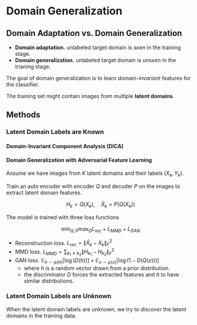 # Domain Generalization

## Domain Adaptation vs. Domain Generalization

- **Domain adaptation.** unlabeled target domain is *seen* in the training stage.
- **Domain generalization.** unlabeled target domain is *unseen* in the trianing stage.

The goal of domain generalization is to learn *domain-invariant* features for the classifier.

The training set might contain images from multiple **latent domains**.

## Methods

### Latent Domain Labels are Known

#### Domain-Invariant Component Analysis (DICA)

#### Domain Generalization with Adversarial Feature Learning

Assume we have images from $K$ latent domains and their labels $(X_k, Y_k)$.

Train an auto encoder with encoder $Q$ and decoder $P$ on the images to extract latent domain features.

$$ H_k = Q(X_k), \quad \hat{X}_k = P(Q(X_k)) $$

The model is trained with three loss functions

$$ \min_{Q,P} \max_{D} L_{rec} + L_{MMD} + L_{GAN} $$

- Reconstruction loss. $L_{rec} = \|\hat{X}_k - X_k\|_F^2$
- MMD loss. $L_{MMD} = \sum_{k_1 \neq k_2} \| H_{k_1} - H_{k_2} \|_F^2$
- GAN loss. $\mathbb{E}_{h \sim p(h)}[\log(D(h))] + \mathbb{E}_{x\sim p(x)}[\log(1 - D(Q(x)))]$
  - where $h$ is a random vector drawn from a prior distribution.
  - the discriminator $D$ forces the extracted features and $h$ to have similar distributions.

### Latent Domain Labels are Unknown

When the latent domain labels are unknown, we try to *discover* the latent domains in the training data.
